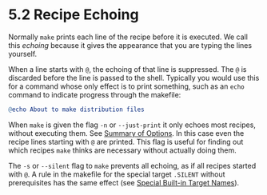 # 5.2 Recipe Echoing

Normally `make` prints each line of the recipe before it is executed.
We call this _echoing_ because it gives the appearance that you are typing the lines yourself.

When a line starts with `@`, the echoing of that line is suppressed.
The `@` is discarded before the line is passed to the shell.
Typically you would use this for a command whose only effect is to print something, such as an `echo` command to indicate progress through the makefile:

```makefile
@echo About to make distribution files
```

When `make` is given the flag `-n` or `--just-print` it only echoes most recipes, without executing them.
See [Summary of Options](./options-summary).
In this case even the recipe lines starting with `@` are printed.
This flag is useful for finding out which recipes `make` thinks are necessary without actually doing them.

The `-s` or `--silent` flag to `make` prevents all echoing, as if all recipes started with `@`.
A rule in the makefile for the special target `.SILENT` without prerequisites has the same effect (see [Special Built-in Target Names](./special-targets)).
